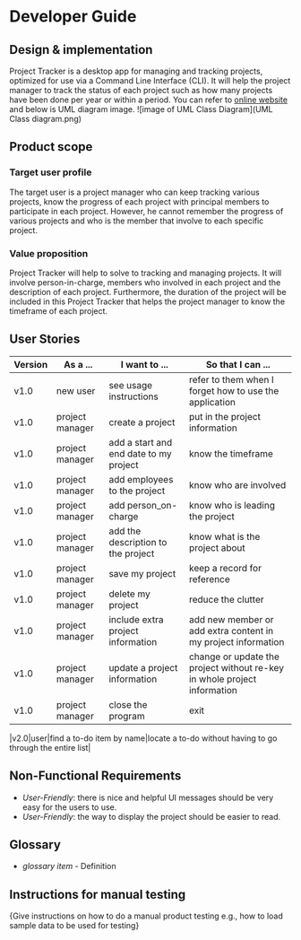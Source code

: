 # Developer Guide

## Design & implementation

Project Tracker is a desktop app for managing and tracking projects,  optimized for use via a Command Line Interface (CLI). It will help the project manager to track the status of each project such as how many projects have been done per year or within a period.
You can refer to [online website](https://ay2021s1-tic4001-1.github.io/tp/DeveloperGuide.html) and below is UML diagram image.
![image of UML Class Diagram](UML Class diagram.png)


## Product scope
### Target user profile

The target user is a project manager who can keep tracking various projects, know the progress of each project with  principal members to participate in each project. However, he cannot remember the progress of various projects and who is the member that involve to each specific project.

### Value proposition

Project Tracker will help to solve to tracking and managing projects. It will involve person-in-charge, members who involved in each project and the description of each project. Furthermore, the duration of the project will be included in this Project Tracker that helps the project manager to know the timeframe of each project.

## User Stories

|Version| As a ... | I want to ... | So that I can ...|
|--------|----------|---------------|------------------|
|v1.0|new user|see usage instructions|refer to them when I forget how to use the application|
|v1.0|project manager|create a project|put in the project information|
|v1.0|project manager|add a start and end date to my project| know the timeframe|
|v1.0|project manager|add employees to the project|know who are involved|
|v1.0|project manager|add person_on-charge|know who is leading the project|
|v1.0|project manager|add the description to the project|know what is the project about|
|v1.0|project manager|save my project|keep a record for reference|
|v1.0|project manager|delete my project| reduce the clutter|
|v1.0|project manager|include extra project information |add new member or add extra content in my project information|
|v1.0|project manager|update a project information|change or update the project without re-key in whole project information|
|v1.0|project manager|close the program|exit|

|v2.0|user|find a to-do item by name|locate a to-do without having to go through the entire list|

## Non-Functional Requirements

* *User-Friendly*: there is nice and helpful UI messages should be very easy for the users to use.
* *User-Friendly*: the way to display the project should be easier to read.

## Glossary

* *glossary item* - Definition

## Instructions for manual testing

{Give instructions on how to do a manual product testing e.g., how to load sample data to be used for testing}
